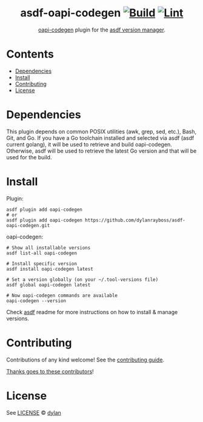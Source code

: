 <div align="center">

# asdf-oapi-codegen [![Build](https://github.com/dylanrayboss/asdf-oapi-codegen/actions/workflows/build.yml/badge.svg)](https://github.com/dylanrayboss/asdf-oapi-codegen/actions/workflows/build.yml) [![Lint](https://github.com/dylanrayboss/asdf-oapi-codegen/actions/workflows/lint.yml/badge.svg)](https://github.com/dylanrayboss/asdf-oapi-codegen/actions/workflows/lint.yml)


[oapi-codegen](https://github.com/deepmap/oapi-codegen) plugin for the [asdf version manager](https://asdf-vm.com).

</div>

# Contents

- [Dependencies](#dependencies)
- [Install](#install)
- [Contributing](#contributing)
- [License](#license)

# Dependencies

This plugin depends on common POSIX utilities (awk, grep, sed, etc.), Bash, Git, and Go. If you have a Go toolchain installed and selected via asdf (asdf current golang), it will be used to retrieve and build oapi-codegen. Otherwise, asdf will be used to retrieve the latest Go version and that will be used for the build.

# Install

Plugin:

```shell
asdf plugin add oapi-codegen
# or
asdf plugin add oapi-codegen https://github.com/dylanrayboss/asdf-oapi-codegen.git
```

oapi-codegen:

```shell
# Show all installable versions
asdf list-all oapi-codegen

# Install specific version
asdf install oapi-codegen latest

# Set a version globally (on your ~/.tool-versions file)
asdf global oapi-codegen latest

# Now oapi-codegen commands are available
oapi-codegen --version
```

Check [asdf](https://github.com/asdf-vm/asdf) readme for more instructions on how to
install & manage versions.

# Contributing

Contributions of any kind welcome! See the [contributing guide](contributing.md).

[Thanks goes to these contributors](https://github.com/dylanrayboss/asdf-oapi-codegen/graphs/contributors)!

# License

See [LICENSE](LICENSE) © [dylan](https://github.com/dylanrayboss/)
